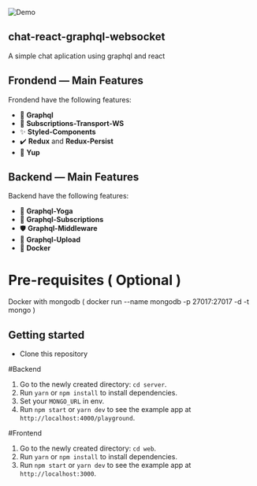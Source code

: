 

![Demo](https://media.giphy.com/media/QsypGxhiwxIKfsKO0t/giphy.gif "Demo")

## chat-react-graphql-websocket

A simple chat aplication using graphql and react

## Frondend — Main Features

Frondend have the following features:

- :space_invader: **Graphql** 
- :speech_balloon: **Subscriptions-Transport-WS** 
- :sparkles: **Styled-Components** 
- :heavy_check_mark: **Redux** and **Redux-Persist**  
- :triangular_flag_on_post: **Yup** 

## Backend — Main Features

Backend have the following features:

- :space_invader: **Graphql-Yoga** 
- :speech_balloon: **Graphql-Subscriptions** 
- :shield: **Graphql-Middleware** 
- :page_facing_up: **Graphql-Upload** 
- :whale: **Docker** 

# Pre-requisites ( Optional )
Docker with mongodb ( docker run --name mongodb -p 27017:27017 -d -t mongo )

## Getting started

- Clone this repository 

#Backend
1. Go to the newly created directory: `cd server`.<br />
2. Run `yarn` or `npm install` to install dependencies.<br />
3. Set your `MONGO_URL` in env.<br />
4. Run `npm start` or `yarn dev` to see the example app at `http://localhost:4000/playground`.

#Frontend
1. Go to the newly created directory: `cd web`.<br />
2. Run `yarn` or `npm install` to install dependencies.<br />
3. Run `npm start` or `yarn dev` to see the example app at `http://localhost:3000`.
